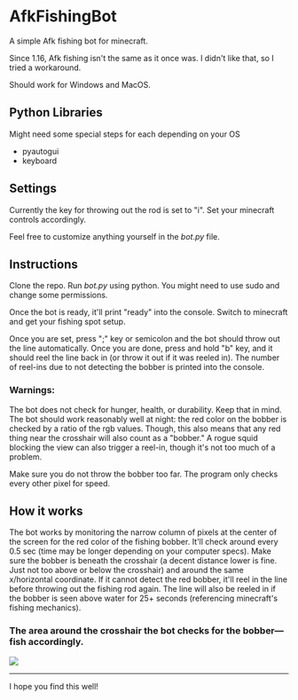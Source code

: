 # AfkFishingBot
A simple Afk fishing bot for minecraft.

Since 1.16, Afk fishing isn't the same as it once was. I didn't like that, so I tried a workaround. 

Should work for Windows and MacOS. 

## Python Libraries
Might need some special steps for each depending on your OS
- pyautogui
- keyboard

## Settings
Currently the key for throwing out the rod is set to "i". Set your minecraft controls accordingly.

Feel free to customize anything yourself in the <i>bot.py</i> file.


## Instructions
Clone the repo. Run <i>bot.py</i> using python. You might need to use sudo and change some permissions.

Once the bot is ready, it'll print "ready" into the console. Switch to minecraft and get your fishing spot setup. 

Once you are set, press ";" key or semicolon and the bot should throw out the line automatically. Once you are done, press and hold "b" key, and it should reel the line back in (or throw it out if it was reeled in). The number of reel-ins due to not detecting the bobber is printed into the console. 

### Warnings:
The bot does not check for hunger, health, or durability. Keep that in mind. The bot should work reasonably well at night: the red color on the bobber is checked by a ratio of the rgb values. Though, this also means that any red thing near the crosshair will also count as a "bobber." A rogue squid blocking the view can also trigger a reel-in, though it's not too much of a problem. 

Make sure you do not throw the bobber too far. The program only checks every other pixel for speed. 


## How it works
The bot works by monitoring the narrow column of pixels at the center of the screen for the red color of the fishing bobber. It'll check around every 0.5 sec (time may be longer depending on your computer specs). Make sure the bobber is beneath the crosshair (a decent distance lower is fine. Just not too above or below the crosshair) and around the same x/horizontal coordinate. If it cannot detect the red bobber, it'll reel in the line before throwing out the fishing rod again. The line will also be reeled in if the bobber is seen above water for 25+ seconds (referencing minecraft's fishing mechanics). 

### The area around the crosshair the bot checks for the bobber—fish accordingly. 
<img src="https://i.imgur.com/H5Cg8LY.png">
 

<hr>

I hope you find this well!



